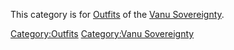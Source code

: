 This category is for [Outfits](/Outfit "wikilink") of the [Vanu
Sovereignty](/Vanu_Sovereignty "wikilink").

[Category:Outfits](/Category:Outfits "wikilink") [Category:Vanu
Sovereignty](/Category:Vanu_Sovereignty "wikilink")
